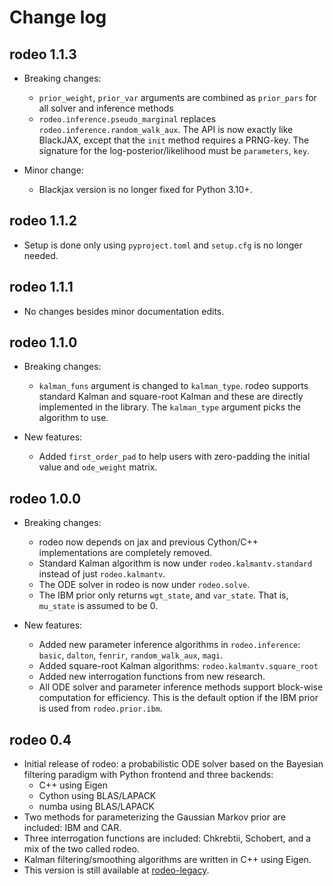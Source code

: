 # Change log

## rodeo 1.1.3

* Breaking changes:
    * `prior_weight`, `prior_var` arguments are combined as `prior_pars` for all solver and inference methods
    * `rodeo.inference.pseudo_marginal` replaces `rodeo.inference.random_walk_aux`. The API is now exactly like BlackJAX, except that the `init` method requires a PRNG-key. The signature for the log-posterior/likelihood must be `parameters`, `key`. 

* Minor change:
    * Blackjax version is no longer fixed for Python 3.10+.

## rodeo 1.1.2

* Setup is done only using `pyproject.toml` and `setup.cfg` is no longer needed.

## rodeo 1.1.1

* No changes besides minor documentation edits.

## rodeo 1.1.0

* Breaking changes:
    * `kalman_funs` argument is changed to `kalman_type`. rodeo supports standard Kalman and square-root Kalman and these are directly implemented in the library. The `kalman_type` argument picks the algorithm to use.

* New features:
    * Added `first_order_pad` to help users with zero-padding the initial value and `ode_weight` matrix.

## rodeo 1.0.0

* Breaking changes:
    * rodeo now depends on jax and previous Cython/C++ implementations are completely removed.
    * Standard Kalman algorithm is now under `rodeo.kalmantv.standard` instead of just `rodeo.kalmantv`.
    * The ODE solver in rodeo is now under `rodeo.solve`.
    * The IBM prior only returns `wgt_state`, and `var_state`. That is, `mu_state` is assumed to be 0.

* New features:
    * Added new parameter inference algorithms in `rodeo.inference`: `basic`, `dalton`, `fenrir`, `random_walk_aux`, `magi`.
    * Added square-root Kalman algorithms: `rodeo.kalmantv.square_root`
    * Added new interrogation functions from new research.
    * All ODE solver and parameter inference methods support block-wise computation for efficiency. This is the default option if the IBM prior is used from `rodeo.prior.ibm`.

## rodeo 0.4

* Initial release of rodeo: a probabilistic ODE solver based on the Bayesian filtering paradigm with Python frontend and three backends:
    * C++ using Eigen
    * Cython using BLAS/LAPACK
    * numba using BLAS/LAPACK
* Two methods for parameterizing the Gaussian Markov prior are included: IBM and CAR.
* Three interrogation functions are included: Chkrebtii, Schobert, and a mix of the two called rodeo.
* Kalman filtering/smoothing algorithms are written in C++ using Eigen.
* This version is still available at [rodeo-legacy](https://github.com/mlysy/rodeo-legacy).
